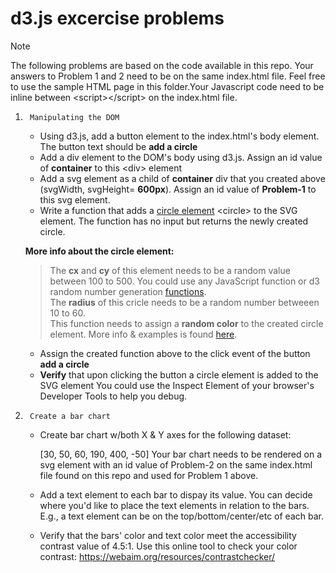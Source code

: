# d3.js excercise problems

> [!NOTE]
> The following problems are based on the code available in this repo.
> Your answers to Problem 1 and 2 need to be on the same index.html file. Feel free to use the sample HTML page in this folder.Your Javascript code need to be inline between \<script>\</script> on the index.html file.

1.      Manipulating the DOM
    - Using d3.js, add a button element to the index.html's body element. The button text should be **add a circle**
    - Add a div element to the DOM's body using d3.js. Assign an id value of **container** to this \<div> element
    - Add a svg element as a child of **container** div that you created above (svgWidth, svgHeight= **600px**). Assign an id value of **Problem-1** to this svg element.
    - Write a function that adds a [circle element](https://developer.mozilla.org/en-US/docs/Web/SVG/Element/circle) \<circle> to the SVG element. The function has no input but returns the newly created circle.

    **More info about the circle element:**

    >The **cx** and **cy** of this element needs to be a random value between 100 to 500. You could use any JavaScript function or d3 random number generation [functions](https://d3js.org/d3-random#randomInt). <br>
    The **radius** of this cricle needs to be a random number betweeen 10 to 60.<br>
    This function needs to assign a **random color** to the created circle element. More info & examples is found [here](https://d3-graph-gallery.com/graph/custom_color.html).

    - Assign the created function above to the click event of the button **add a circle**
    - **Verify** that upon clicking the button a circle element is added to the SVG element You could use the Inspect Element of your browser's Developer Tools to help you debug.

2.      Create a bar chart

    - Create bar chart w/both  X & Y axes for the following dataset:

        [30, 50, 60, 190, 400, -50]
        Your bar chart needs to be rendered on a svg element with an id value of Problem-2 on the same index.html file found on this repo and used for Problem 1 above.

    - Add a text element to each bar to dispay its value. You can decide where you'd like to place the text elements in relation to the bars. E.g., a text element can be on the top/bottom/center/etc of each bar.
    - Verify that the bars' color and text color meet the accessibility contrast value of 4.5:1. Use this online tool to check your color contrast: <https://webaim.org/resources/contrastchecker/>
